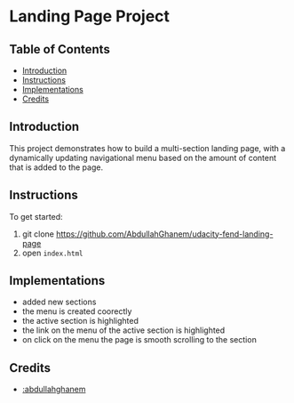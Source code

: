 # Landing Page Project

## Table of Contents

* [Introduction](#introduction)
* [Instructions](#instructions)
* [Implementations](#implementations)
* [Credits](#credits)

## Introduction
This project demonstrates how to build a multi-section landing page, with a dynamically updating navigational menu based on the amount of content that is added to the page.

## Instructions

To get started: 
1. git clone https://github.com/AbdullahGhanem/udacity-fend-landing-page
2. open `index.html`

## Implementations
 
- added new sections
- the menu is created coorectly
- the active section is highlighted
- the link on the menu of the active section is highlighted
- on click on the menu the page is smooth scrolling to the section

## Credits

- [:abdullahghanem](https://github.com/:abdullahghanem)